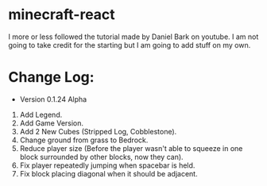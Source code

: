 # minecraft-react
I more or less followed the tutorial made by Daniel Bark on youtube. I am not going to take credit for the starting but I am going to add stuff on my own.

# Change Log:

- Version 0.1.24 Alpha
1. Add Legend.
2. Add Game Version.
3. Add 2 New Cubes (Stripped Log, Cobblestone).
4. Change ground from grass to Bedrock.
5. Reduce player size (Before the player wasn't able to squeeze in one block surrounded by other blocks, now they can).
6. Fix player repeatedly jumping when spacebar is held.
7. Fix block placing diagonal when it should be adjacent.
